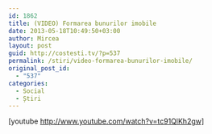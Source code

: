 ```yaml
---
id: 1862
title: (VIDEO) Formarea bunurilor imobile
date: 2013-05-18T10:49:50+03:00
author: Mircea
layout: post
guid: http://costesti.tv/?p=537
permalink: /stiri/video-formarea-bunurilor-imobile/
original_post_id:
  - "537"
categories:
  - Social
  - Știri
---
```

[youtube http://www.youtube.com/watch?v=tc91QlKh2gw]